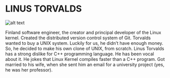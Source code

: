 # LINUS TORVALDS

![alt text](../images/linus.jpg)

Finland software engineer, the creator and principal developer of the Linux kernel. Created the distributed version control system of Git. Torvalds wanted to buy a UNIX system. Luckily for us, he didn’t have enough money. So, he decided to make his own clone of UNIX, from scratch. Linus Torvalds has a strong dislike for C++ programming language. He has been vocal about it. He jokes that Linux Kernel compiles faster than a C++ program. Got married to his wife, when she sent him an email for a university project (yes, he was her professor).